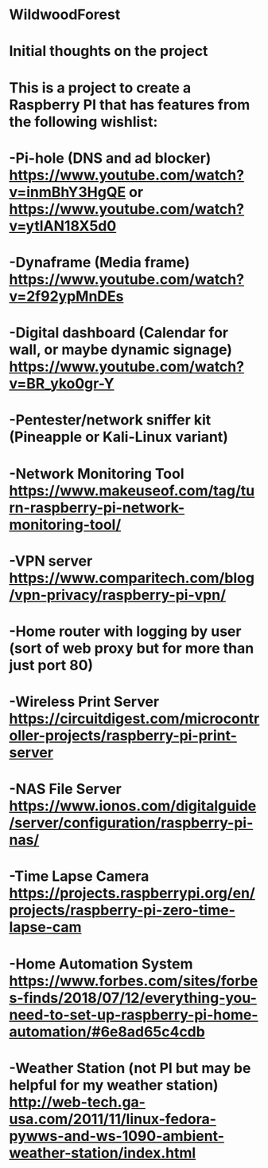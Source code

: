 # WildwoodForest
# Initial thoughts on the project

# This is a project to create a Raspberry PI that has features from the following wishlist:
# -Pi-hole (DNS and ad blocker) https://www.youtube.com/watch?v=inmBhY3HgQE or https://www.youtube.com/watch?v=ytlAN18X5d0
# -Dynaframe (Media frame) https://www.youtube.com/watch?v=2f92ypMnDEs
# -Digital dashboard (Calendar for wall, or maybe dynamic signage) https://www.youtube.com/watch?v=BR_yko0gr-Y
# -Pentester/network sniffer kit (Pineapple or Kali-Linux variant)
# -Network Monitoring Tool https://www.makeuseof.com/tag/turn-raspberry-pi-network-monitoring-tool/
# -VPN server https://www.comparitech.com/blog/vpn-privacy/raspberry-pi-vpn/
# -Home router with logging by user (sort of web proxy but for more than just port 80)
# -Wireless Print Server https://circuitdigest.com/microcontroller-projects/raspberry-pi-print-server
# -NAS File Server https://www.ionos.com/digitalguide/server/configuration/raspberry-pi-nas/
# -Time Lapse Camera https://projects.raspberrypi.org/en/projects/raspberry-pi-zero-time-lapse-cam
# -Home Automation System https://www.forbes.com/sites/forbes-finds/2018/07/12/everything-you-need-to-set-up-raspberry-pi-home-automation/#6e8ad65c4cdb
# -Weather Station (not PI but may be helpful for my weather station) http://web-tech.ga-usa.com/2011/11/linux-fedora-pywws-and-ws-1090-ambient-weather-station/index.html

#

